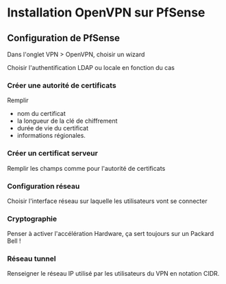 # Installation OpenVPN sur PfSense

## Configuration de PfSense

Dans l'onglet VPN > OpenVPN, choisir un wizard

Choisir l'authentification LDAP ou locale en fonction du cas

### Créer une autorité de certificats

Remplir
- nom du certificat
- la longueur de la clé de chiffrement
- durée de vie du certificat
- informations régionales.

### Créer un certificat serveur

Remplir les champs comme pour l'autorité de certificats

### Configuration réseau

Choisir l'interface réseau sur laquelle les utilisateurs vont se connecter

### Cryptographie

Penser à activer l'accélération Hardware, ça sert toujours sur un Packard Bell !

### Réseau tunnel
Renseigner le réseau IP utilisé par les utilisateurs du VPN en notation CIDR.
